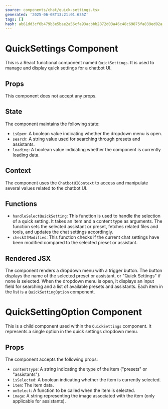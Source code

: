 ```yaml
---
source: components/chat/quick-settings.tsx
generated: '2025-06-08T13:21:01.635Z'
tags: []
hash: ab61dd3cf6b479b3e5bae2a56cfa93acbbb2872d03a46c48c69875fa839ed02a
---
```

# QuickSettings Component

This is a React functional component named `QuickSettings`. It is used to manage and display quick settings for a chatbot UI. 

## Props

This component does not accept any props.

## State

The component maintains the following state:

- `isOpen`: A boolean value indicating whether the dropdown menu is open.
- `search`: A string value used for searching through presets and assistants.
- `loading`: A boolean value indicating whether the component is currently loading data.

## Context

The component uses the `ChatbotUIContext` to access and manipulate several values related to the chatbot UI.

## Functions

- `handleSelectQuickSetting`: This function is used to handle the selection of a quick setting. It takes an item and a content type as arguments. The function sets the selected assistant or preset, fetches related files and tools, and updates the chat settings accordingly.
- `checkIfModified`: This function checks if the current chat settings have been modified compared to the selected preset or assistant.

## Rendered JSX

The component renders a dropdown menu with a trigger button. The button displays the name of the selected preset or assistant, or "Quick Settings" if none is selected. When the dropdown menu is open, it displays an input field for searching and a list of available presets and assistants. Each item in the list is a `QuickSettingOption` component.

# QuickSettingOption Component

This is a child component used within the `QuickSettings` component. It represents a single option in the quick settings dropdown menu.

## Props

The component accepts the following props:

- `contentType`: A string indicating the type of the item ("presets" or "assistants").
- `isSelected`: A boolean indicating whether the item is currently selected.
- `item`: The item data.
- `onSelect`: A function to be called when the item is selected.
- `image`: A string representing the image associated with the item (only applicable for assistants).
